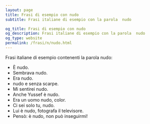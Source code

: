 ```yaml
---
layout: page
title: Frasi di esempio con nudo 
subtitle: Frasi italiane di esempio con la parola  nudo

og_title: Frasi di esempio con nudo 
og_description: Frasi italiane di esempio con la parola  nudo
og_type: website
permalink: /frasi/n/nudo.html
---
```


Frasi italiane di esempio contenenti la parola nudo:


- È nudo.
- Sembrava nudo.
- Era nudo.
- nudo e senza scarpe.
- Mi sentirei nudo.
- Anche Yussef è nudo.
- Era un uomo nudo, color.
- Ci sei solo tu, nudo.
- Lui è nudo, fotografa il televisore.
- Pensò: è nudo, non può inseguirmi!
